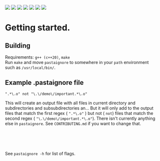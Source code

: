 ![](https://img.shields.io/static/v1?label=tests&message=passing&color=success) ![](https://img.shields.io/static/v1?label=version&message=1.0&color=informational) ![](https://img.shields.io/static/v1?label=build&message=passing&color=success) ![](https://shields.io/github/directory-file-count/saltq144/pastaignore) ![](https://img.shields.io/github/languages/code-size/saltq144/pastaignore) ![](https://img.shields.io/github/license/saltq144/pastaignore) ![](https://img.shields.io/github/last-commit/saltq144/pastaignore)
# Getting started.
## Building
Requirements: ```g++ (c++20)```, ```make```
<br>Run ```make``` and move ```pastaignore``` to somewhere in your ```path``` environment such as ```/usr/local/bin/```.
## Example .pastaignore file
```
".*\.o" not "\.\/demo\/important.*\.o"
```
This will create an output file with all files in current directory and subdirectories and subsubdirectories an... But it will only add to the output files that match the first regex ( ```".*\.o"``` ) but not ( ```not```) files that match the second regex ( ```"\.\/demo\/important.*\.o"```). There isn't currently anything else in ```pastaignore```. See ```CONTRIBUTING.md``` if you want to change that.

<br><br><br><br>
See ```pastaignore -h``` for list of flags.